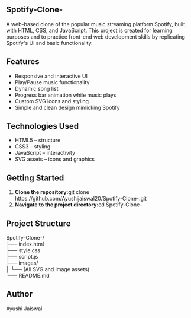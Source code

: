 ## Spotify-Clone-
A web-based clone of the popular music streaming platform Spotify, built with HTML, CSS, and JavaScript.
This project is created for learning purposes and to practice front-end web development skills by replicating Spotify's UI and basic functionality.

## Features

<ul>
  <li>Responsive and interactive UI</li>
  <li>Play/Pause music functionality</li>
  <li>Dynamic song list</li>
  <li>Progress bar animation while music plays</li>
  <li>Custom SVG icons and styling</li>
  <li>Simple and clean design mimicking Spotify</li>
</ul>

## Technologies Used
<ul>
  <li>HTML5 – structure</li>
  <li>CSS3 – styling</li>
  <li>JavaScript – interactivity</li>
  <li>SVG assets – icons and graphics</li>
</ul>

## Getting Started

<ol>
  <li><b>Clone the repository:</b>git clone https://github.com/Ayushijaiswal20/Spotify-Clone-.git
</li>
  <li><b>Navigate to the project directory:</b>cd Spotify-Clone-
</li>
</ol>

## Project Structure

Spotify-Clone-/<br>
├── index.html<br>
├── style.css<br>
├── script.js<br>
├── images/<br>
│   └── (All SVG and image assets)<br>
└── README.md

## Author 
Ayushi Jaiswal
